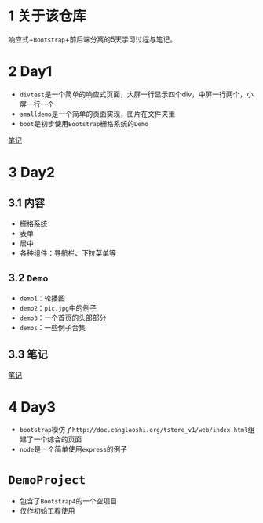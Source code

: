 # 1 关于该仓库
响应式+`Bootstrap`+前后端分离的5天学习过程与笔记。

# 2 Day1
- `divtest`是一个简单的响应式页面，大屏一行显示四个div，中屏一行两个，小屏一行一个
- `smalldemo`是一个简单的页面实现，图片在文件夹里
- `boot`是初步使用`Bootstrap`栅格系统的`Demo`

[笔记](https://github.com/2293736867/WebFrontendFiveDaysLearningNotes/blob/master/Day1/Notes.md)

# 3 Day2
## 3.1 内容
- 栅格系统
- 表单
- 居中
- 各种组件：导航栏、下拉菜单等

## 3.2 `Demo`

- `demo1`：轮播图
- `demo2`：`pic.jpg`中的例子
- `demo3`：一个首页的头部部分
- `demos`：一些例子合集


## 3.3 笔记

[笔记](https://github.com/2293736867/WebFrontendFiveDaysLearningNotes/blob/master/Day2/notes.md)

# 4 Day3

- `bootstrap`模仿了`http://doc.canglaoshi.org/tstore_v1/web/index.html`组建了一个综合的页面
- `node`是一个简单使用`express`的例子

# `DemoProject`

- 包含了`Bootstrap4`的一个空项目
- 仅作初始工程使用
